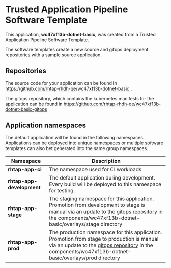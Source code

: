 # Trusted Application Pipeline Software Template

This application, **wc47xf13b-dotnet-basic**, was created from a Trusted Application Pipeline Software Template.

The software templates create a new source and gitops deployment repositories with a sample source application. 

## Repositories

The source code for your application can be found in [https://github.com/rhtap-rhdh-qe/wc47xf13b-dotnet-basic ](https://github.com/rhtap-rhdh-qe/wc47xf13b-dotnet-basic ).
 
The gitops repository, which contains the kubernetes manifests for the application can be found in 
[https://github.com/rhtap-rhdh-qe/wc47xf13b-dotnet-basic-gitops ](https://github.com/rhtap-rhdh-qe/wc47xf13b-dotnet-basic-gitops ) 

## Application namespaces 

The default application will be found in the following namespaces. Applications can be deployed into unique namespaces or multiple software templates can also bet generated into the same group namespaces.  

|  Namespace   |  Description   |  
| -------- | -------- |
| **rhtap-app-ci** | The namespace used for CI workloads |
| **rhtap-app-development** | The default application during development. Every build will be deployed to this namespace for testing. |
| **rhtap-app-stage** | The staging namespace for this application. Promotion from development to stage is manual via an update to the [gitops repository](https://github.com/rhtap-rhdh-qe/wc47xf13b-dotnet-basic-gitops ) in the components/wc47xf13b-dotnet-basic/overlays/stage directory |
| **rhtap-app-prod** | The production namespace for this application. Promotion from stage to production is manual via an update to the [gitops repository](https://github.com/rhtap-rhdh-qe/wc47xf13b-dotnet-basic-gitops ) in the components/wc47xf13b-dotnet-basic/overlays/prod directory |